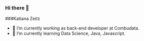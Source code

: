 ### Hi there 👋

###Katiana Zeitz

- 🔭 I’m currently working as back-end developer at Combudata.
- 🌱 I’m currently learning Data Science, Java, Javascript.
